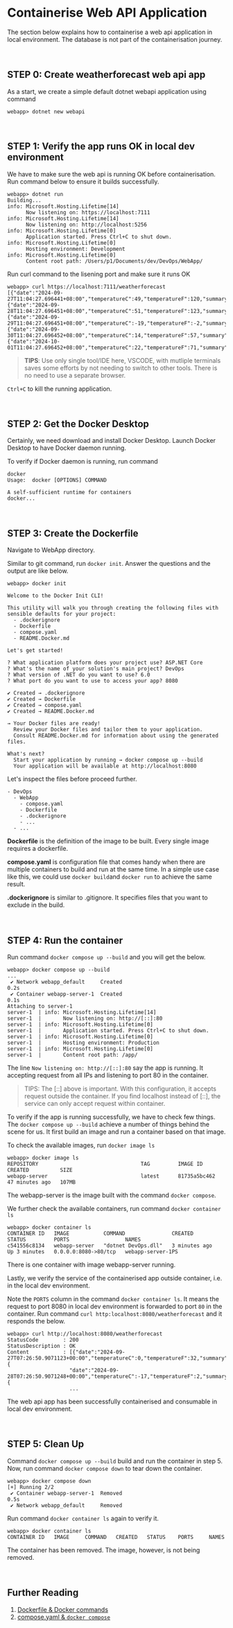 # Containerise Web API Application

The section below explains how to containerise a web api application in local environment. The database is not part of the containerisation journey.

&nbsp;

## STEP 0: Create weatherforecast web api app

As a start, we create a simple default dotnet webapi application using command

```
webapp> dotnet new webapi
```

&nbsp;

## STEP 1: Verify the app runs OK in local dev environment

We have to make sure the web api is running OK before containerisation. Run command below to ensure it builds successfully.

```
webapp> dotnet run
Building...
info: Microsoft.Hosting.Lifetime[14]
      Now listening on: https://localhost:7111
info: Microsoft.Hosting.Lifetime[14]
      Now listening on: http://localhost:5256
info: Microsoft.Hosting.Lifetime[0]
      Application started. Press Ctrl+C to shut down.
info: Microsoft.Hosting.Lifetime[0]
      Hosting environment: Development
info: Microsoft.Hosting.Lifetime[0]
      Content root path: /Users/p1/Documents/dev/DevOps/WebApp/
```

Run curl command to the lisening port and make sure it runs OK

```
webapp> curl https://localhost:7111/weatherforecast
[{"date":"2024-09-27T11:04:27.696441+08:00","temperatureC":49,"temperatureF":120,"summary":"Cool"},{"date":"2024-09-28T11:04:27.696451+08:00","temperatureC":51,"temperatureF":123,"summary":"Scorching"},{"date":"2024-09-29T11:04:27.696451+08:00","temperatureC":-19,"temperatureF":-2,"summary":"Cool"},{"date":"2024-09-30T11:04:27.696452+08:00","temperatureC":14,"temperatureF":57,"summary":"Cool"},{"date":"2024-10-01T11:04:27.696452+08:00","temperatureC":22,"temperatureF":71,"summary":"Freezing"}]
```

> **TIPS**: Use only single tool/IDE here, VSCODE, with mutliple terminals saves some efforts by not needing to switch to other tools. There is no need to use a separate browser.


`Ctrl+C` to kill the running application.

&nbsp;

## STEP 2: Get the Docker Desktop

Certainly, we need download and install Docker Desktop. Launch Docker Desktop to have Docker daemon running.

To verify if Docker daemon is running, run command

```
docker 
Usage:  docker [OPTIONS] COMMAND

A self-sufficient runtime for containers
docker...
```

&nbsp;

## STEP 3: Create the Dockerfile

Navigate to WebApp directory.

Similar to git command, run `docker init`. Answer the questions and the output are like below.

```
webapp> docker init

Welcome to the Docker Init CLI!

This utility will walk you through creating the following files with sensible defaults for your project:
  - .dockerignore
  - Dockerfile
  - compose.yaml
  - README.Docker.md

Let's get started!

? What application platform does your project use? ASP.NET Core
? What's the name of your solution's main project? DevOps
? What version of .NET do you want to use? 6.0
? What port do you want to use to access your app? 8080

✔ Created → .dockerignore
✔ Created → Dockerfile
✔ Created → compose.yaml
✔ Created → README.Docker.md

→ Your Docker files are ready!
  Review your Docker files and tailor them to your application.
  Consult README.Docker.md for information about using the generated files.

What's next?
  Start your application by running → docker compose up --build
  Your application will be available at http://localhost:8080
```

Let's inspect the files before proceed further.

```
- DevOps
  - WebApp
    - compose.yaml
    - Dockerfile
    - .dockerignore
    - ...
  - ...
```

**Dockerfile** is the definition of the image to be built. Every single image requires a dockerfile.

**compose.yaml** is configuration file that comes handy when there are multiple containers to build and run at the same time. In a simple use case like this, we could use `docker build`and `docker run` to achieve the same result.

**.dockerignore** is similar to .gitignore. It specifies files that you want to exclude in the build.

&nbsp;

## STEP 4: Run the container

Run command `docker compose up --build` and you will get the below.

```
webapp> docker compose up --build
...
 ✔ Network webapp_default     Created                                                0.2s
 ✔ Container webapp-server-1  Created                                                0.1s
Attaching to server-1
server-1  | info: Microsoft.Hosting.Lifetime[14]
server-1  |       Now listening on: http://[::]:80
server-1  | info: Microsoft.Hosting.Lifetime[0]
server-1  |       Application started. Press Ctrl+C to shut down.
server-1  | info: Microsoft.Hosting.Lifetime[0]
server-1  |       Hosting environment: Production
server-1  | info: Microsoft.Hosting.Lifetime[0]
server-1  |       Content root path: /app/
```

The line `Now listening on: http://[::]:80` say the app is running. It accepting request from all IPs and listening to port 80 in the container.

> TIPS: The [::] above is important. With this configuration, it accepts request outside the container. If you find localhost instead of [::], the service can only accept request within container.

To verify if the app is running successfully, we have to check few things. The `docker compose up --build` achieve a number of things behind the scene for us. It first build an image and run a container based on that image.

To check the available images, run `docker image ls`

```
webapp> docker image ls
REPOSITORY                                 TAG         IMAGE ID       CREATED          SIZE
webapp-server                              latest      81735a5bc462   47 minutes ago   107MB
```

The webapp-server is the image built with the command `docker compose`.

We further check the available containers, run command `docker container ls`

```
webapp> docker container ls
CONTAINER ID   IMAGE           COMMAND               CREATED         STATUS         PORTS                  NAMES
c541556c8134   webapp-server   "dotnet DevOps.dll"   3 minutes ago   Up 3 minutes   0.0.0.0:8080->80/tcp   webapp-server-1PS 
```

There is one container with image webapp-server running.

Lastly, we verify the service of the containerised app outside container, i.e. in the local dev environment.

Note the `PORTS` column in the command `docker container ls`. It means the request to port 8080 in local dev environment is forwarded to port `80` in the container. Run command `curl http:localhost:8080/weatherforecast` and it responds the below.

```
webapp> curl http://localhost:8080/weatherforecast
StatusCode        : 200
StatusDescription : OK
Content           : [{"date":"2024-09-27T07:26:50.9071123+00:00","temperatureC":0,"temperatureF":32,"summary":"Balmy"},{ 
                    "date":"2024-09-28T07:26:50.9071248+00:00","temperatureC":-17,"temperatureF":2,"summary":"Chilly"},{ 
                    ...
```

The web api app has been successfully containerised and consumable in local dev environment.

&nbsp;

## STEP 5: Clean Up

Command `docker compose up --build` build and run the container in step 5. Now, run command `docker compose down` to tear down the container.

```
webapp> docker compose down 
[+] Running 2/2
 ✔ Container webapp-server-1  Removed                                                                               0.5s 
 ✔ Network webapp_default     Removed
```

Run command `docker container ls` again to verify it.

```
webapp> docker container ls
CONTAINER ID   IMAGE     COMMAND   CREATED   STATUS    PORTS     NAMES
```

The container has been removed. The image, however, is not being removed.

&nbsp;

## Further Reading

1. [Dockerfile & Docker commands](./README.Dockerfile.md)
2. [compose.yaml & `docker compose`](./README.Compose.yaml)

